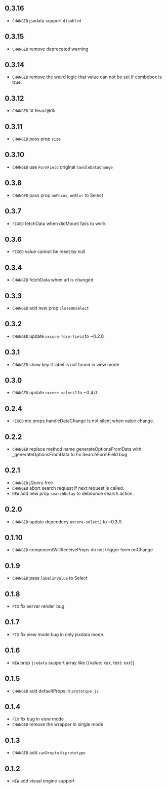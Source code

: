 ## 0.3.16

* `CHANGED` jsxdata support `disabled`

## 0.3.15

* `CHANGED` remove deprecated warning

## 0.3.14

* `CHANGED` remove the weird logic that value can not be set if combobox is true.

## 0.3.12

* `CHANGED` fit React@15

## 0.3.11

* `CHANGED` pass prop `size`

## 0.3.10

* `CHANGED` use `FormField` original `handleDataChange`

## 0.3.8

* `CHANGED` pass prop `onFocus`, `onBlur` to Select

## 0.3.7

* `FIXED` fetchData when didMount fails to work

## 0.3.6

* `FIXED` value cannot be reset by null

## 0.3.4

* `CHANGED` fetchData when url is changed

## 0.3.3

* `CHANGED` add new prop `closeOnSelect`

## 0.3.2

* `CHANGED` update `uxcore-form-field` to ~0.2.0

## 0.3.1

* `CHANGED` show key if label is not found in view mode

## 0.3.0

* `CHANGED` update `uxcore-select2` to ~0.4.0

## 0.2.4

* `FIXED` me.props.handleDataChange is not silent when value change. 

## 0.2.2

* `CHANGED` replace method name generateOptionsFromData with _generateOptionsFromData to fix SearchFormField bug

## 0.2.1

* `CHANGED` jQuery free
* `CHANGED` abort search request if next request is called.
* `NEW` add new prop `searchDelay` to debounce search action.

## 0.2.0

* `CHANGED` update dependecy `uxcore-select2` to ~0.3.0

## 0.1.10

* `CHANGED` componentWillReceiveProps do not trigger form onChange

## 0.1.9

* `CHANGED` pass `labelInValue` to Select 

## 0.1.8

* `FIX` fix server render bug

## 0.1.7

* `FIX` fix view mode bug in only jsxdata mode.

## 0.1.6

* `NEW` prop `jsxdata` support array like [{value: xxx, text: xxx}]

## 0.1.5

* `CHANGED` add defaultProps in `prototype.js`

## 0.1.4

* `FIX` fix bug in view mode
* `CHANGED` remove the <span> wrapper in single mode

## 0.1.3

* `CHANGED` add `canDropto` in `prototype`

## 0.1.2

* `NEW` add visual engine support